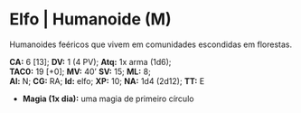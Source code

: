 # Elfo | Humanoide (M)

Humanoides feéricos que vivem em comunidades escondidas em florestas.  

**CA:** 6 [13]; **DV:** 1 (4 PV); **Atq:** 1x arma (1d6);  
**TAC0:** 19 [+0]; **MV:** 40’ **SV:** 15; **ML:** 8;  
**Al:** N; **CG:** RA; **Id:** elfo; **XP:** 10; **NA:** 1d4 (2d12); **TT:** E  

- **Magia (1x dia):** uma magia de primeiro círculo